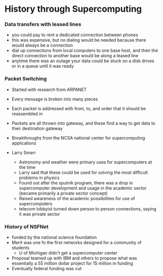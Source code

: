 # History through Supercomputing

### Data transfers with leased lines

- you could pay to rent a dedicated connection between phones
- this was expensive, but no dialing would be needed because there would always be a connection
- dial up connections from local computers to one base host, and then the direct connection to another base would be along a leased line
- anytime there was an outage your data could be stuck on a disk drives or in a queue until it was ready

### Packet Switching

- Started with research from ARPANET
- Every message is broken into many pieces
- Each packet is addressed with from, to, and order that it should be reassembled in
- Packets are all thrown into gateway, and these find a way to get data to their destination gateway

- Breakthroughs from the NCSA national center for supercomputing applications

- Larry Smarr
  - Astronomy and weather were primary uses for supercomputers at the time
  - Larry said that these could be used for solving the most difficult problems in physics
  - Found out after the sputnik program, there was a drop in supercomputer development and usage in the academic sector (became primarily a private sector concept)
  - Raised awareness of the academic possibilities for use of supercomputers
  - telecom lobbyist turned down person to person connections, saying it was private sector

### History of NSFNet

- funded by the national science foundation
- Merit was one fo the first networks designed for a community of students
  - U of Michigan didn't get a supercomputer center
- Proposal teamed up with IBM and others to propose what was essentially a 55 million dollar project for 15 million in funding
- Eventually federal funding was cut